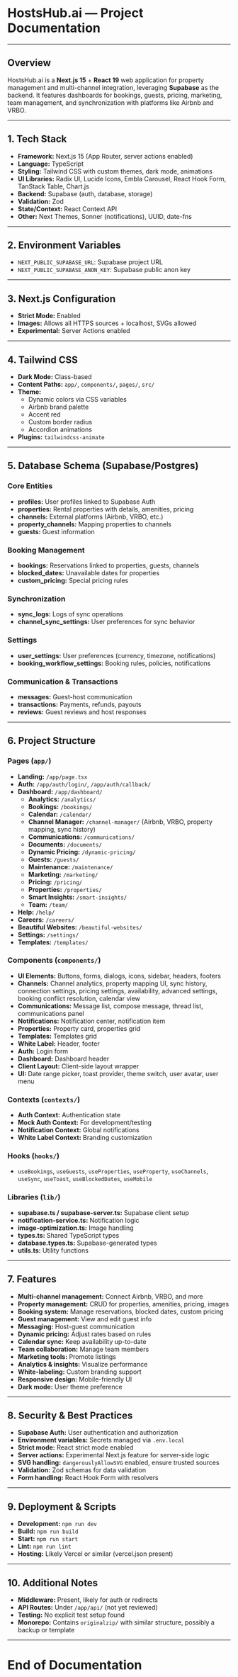 # HostsHub.ai — Project Documentation

---

## Overview
HostsHub.ai is a **Next.js 15** + **React 19** web application for property management and multi-channel integration, leveraging **Supabase** as the backend. It features dashboards for bookings, guests, pricing, marketing, team management, and synchronization with platforms like Airbnb and VRBO.

---

## 1. Tech Stack
- **Framework:** Next.js 15 (App Router, server actions enabled)
- **Language:** TypeScript
- **Styling:** Tailwind CSS with custom themes, dark mode, animations
- **UI Libraries:** Radix UI, Lucide Icons, Embla Carousel, React Hook Form, TanStack Table, Chart.js
- **Backend:** Supabase (auth, database, storage)
- **Validation:** Zod
- **State/Context:** React Context API
- **Other:** Next Themes, Sonner (notifications), UUID, date-fns

---

## 2. Environment Variables
- `NEXT_PUBLIC_SUPABASE_URL`: Supabase project URL
- `NEXT_PUBLIC_SUPABASE_ANON_KEY`: Supabase public anon key

---

## 3. Next.js Configuration
- **Strict Mode:** Enabled
- **Images:** Allows all HTTPS sources + localhost, SVGs allowed
- **Experimental:** Server Actions enabled

---

## 4. Tailwind CSS
- **Dark Mode:** Class-based
- **Content Paths:** `app/`, `components/`, `pages/`, `src/`
- **Theme:**
  - Dynamic colors via CSS variables
  - Airbnb brand palette
  - Accent red
  - Custom border radius
  - Accordion animations
- **Plugins:** `tailwindcss-animate`

---

## 5. Database Schema (Supabase/Postgres)

### Core Entities
- **profiles:** User profiles linked to Supabase Auth
- **properties:** Rental properties with details, amenities, pricing
- **channels:** External platforms (Airbnb, VRBO, etc.)
- **property_channels:** Mapping properties to channels
- **guests:** Guest information

### Booking Management
- **bookings:** Reservations linked to properties, guests, channels
- **blocked_dates:** Unavailable dates for properties
- **custom_pricing:** Special pricing rules

### Synchronization
- **sync_logs:** Logs of sync operations
- **channel_sync_settings:** User preferences for sync behavior

### Settings
- **user_settings:** User preferences (currency, timezone, notifications)
- **booking_workflow_settings:** Booking rules, policies, notifications

### Communication & Transactions
- **messages:** Guest-host communication
- **transactions:** Payments, refunds, payouts
- **reviews:** Guest reviews and host responses

---

## 6. Project Structure

### Pages (`app/`)
- **Landing:** `/app/page.tsx`
- **Auth:** `/app/auth/login/`, `/app/auth/callback/`
- **Dashboard:** `/app/dashboard/`
  - **Analytics:** `/analytics/`
  - **Bookings:** `/bookings/`
  - **Calendar:** `/calendar/`
  - **Channel Manager:** `/channel-manager/` (Airbnb, VRBO, property mapping, sync history)
  - **Communications:** `/communications/`
  - **Documents:** `/documents/`
  - **Dynamic Pricing:** `/dynamic-pricing/`
  - **Guests:** `/guests/`
  - **Maintenance:** `/maintenance/`
  - **Marketing:** `/marketing/`
  - **Pricing:** `/pricing/`
  - **Properties:** `/properties/`
  - **Smart Insights:** `/smart-insights/`
  - **Team:** `/team/`
- **Help:** `/help/`
- **Careers:** `/careers/`
- **Beautiful Websites:** `/beautiful-websites/`
- **Settings:** `/settings/`
- **Templates:** `/templates/`

### Components (`components/`)
- **UI Elements:** Buttons, forms, dialogs, icons, sidebar, headers, footers
- **Channels:** Channel analytics, property mapping UI, sync history, connection settings, pricing settings, availability, advanced settings, booking conflict resolution, calendar view
- **Communications:** Message list, compose message, thread list, communications panel
- **Notifications:** Notification center, notification item
- **Properties:** Property card, properties grid
- **Templates:** Templates grid
- **White Label:** Header, footer
- **Auth:** Login form
- **Dashboard:** Dashboard header
- **Client Layout:** Client-side layout wrapper
- **UI:** Date range picker, toast provider, theme switch, user avatar, user menu

### Contexts (`contexts/`)
- **Auth Context:** Authentication state
- **Mock Auth Context:** For development/testing
- **Notification Context:** Global notifications
- **White Label Context:** Branding customization

### Hooks (`hooks/`)
- `useBookings`, `useGuests`, `useProperties`, `useProperty`, `useChannels`, `useSync`, `useToast`, `useBlockedDates`, `useMobile`

### Libraries (`lib/`)
- **supabase.ts / supabase-server.ts:** Supabase client setup
- **notification-service.ts:** Notification logic
- **image-optimization.ts:** Image handling
- **types.ts:** Shared TypeScript types
- **database.types.ts:** Supabase-generated types
- **utils.ts:** Utility functions

---

## 7. Features

- **Multi-channel management:** Connect Airbnb, VRBO, and more
- **Property management:** CRUD for properties, amenities, pricing, images
- **Booking system:** Manage reservations, blocked dates, custom pricing
- **Guest management:** View and edit guest info
- **Messaging:** Host-guest communication
- **Dynamic pricing:** Adjust rates based on rules
- **Calendar sync:** Keep availability up-to-date
- **Team collaboration:** Manage team members
- **Marketing tools:** Promote listings
- **Analytics & insights:** Visualize performance
- **White-labeling:** Custom branding support
- **Responsive design:** Mobile-friendly UI
- **Dark mode:** User theme preference

---

## 8. Security & Best Practices

- **Supabase Auth:** User authentication and authorization
- **Environment variables:** Secrets managed via `.env.local`
- **Strict mode:** React strict mode enabled
- **Server actions:** Experimental Next.js feature for server-side logic
- **SVG handling:** `dangerouslyAllowSVG` enabled, ensure trusted sources
- **Validation:** Zod schemas for data validation
- **Form handling:** React Hook Form with resolvers

---

## 9. Deployment & Scripts

- **Development:** `npm run dev`
- **Build:** `npm run build`
- **Start:** `npm run start`
- **Lint:** `npm run lint`
- **Hosting:** Likely Vercel or similar (vercel.json present)

---

## 10. Additional Notes

- **Middleware:** Present, likely for auth or redirects
- **API Routes:** Under `/app/api/` (not yet reviewed)
- **Testing:** No explicit test setup found
- **Monorepo:** Contains `originalzip/` with similar structure, possibly a backup or template

---

# End of Documentation
